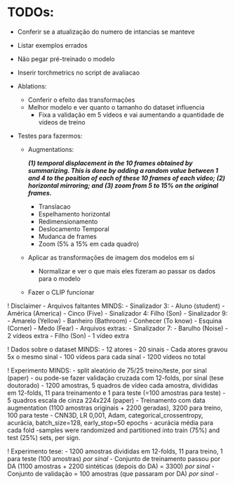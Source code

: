 # TODOs:
- Conferir se a atualização do numero de intancias se manteve
- Listar exemplos errados
- Não pegar pré-treinado o modelo
- Inserir torchmetrics no script de avaliacao
- Ablations:
    - Conferir o efeito das transformações
    - Melhor modelo e ver quanto o tamanho do dataset influencia
        - Fixa a validação em 5 vídeos e vai aumentando a quantidade de vídeos de treino


- Testes para fazermos: 
    - Augmentations:
        
        ***(1) temporal displacement in the 10 frames
        obtained by summarizing. This is done by adding a random
        value between 1 and 4 to the position of each of these 10
        frames of each video; (2) horizontal mirroring; and (3)
        zoom from 5 to 15% on the original frames.***
        
        - Translacao
        - Espelhamento horizontal
        - Redimensionamento
        - Deslocamento Temporal
        - Mudanca de frames
        - Zoom (5% a 15% em cada quadro)
        
    - Aplicar as transformações de imagem dos modelos em si
        - Normalizar e ver o que mais eles fizeram ao passar os dados para o modelo
    - Fazer o CLIP funcionar


! Disclaimer
    - Arquivos faltantes MINDS:
        - Sinalizador 3:
            - Aluno (student)
            - América (America)
            - Cinco (Five)
        - Sinalizador 4:
            Filho (Son)
        - Sinalizador 9:
            - Amarelo (Yellow)
            - Banheiro (Bathroom)
            - Conhecer (To know)
            - Esquina (Corner)
            - Medo (Fear)
    - Arquivos extras:
        - Sinalizador 7:
            - Barulho (Noise) - 2 vídeos extra
            - Filho (Son) - 1 vídeo extra

! Dados sobre o dataset MINDS:
    - 12 atores
    - 20 sinais
    - Cada atores gravou 5x o mesmo sinal
    - 100 vídeos para cada sinal
    - 1200 vídeos no total

! Experimento MINDS:
    - split aleatório de 75/25 treino/teste, por sinal (paper)
        - ou pode-se fazer validação cruzada com 12-folds, por sinal (tese doutorado)
        - 1200 amostras, 5 quadros de vídeo cada amostra, divididas em 12-folds, 11 para treinamento e 1 para teste (=100 amostras para teste)
    - 5 quadros escala de cinza 224x224 (paper)
    - Treinamento com data augmentation (1100 amostras originais + 2200 geradas), 3200 para treino, 100 para teste 
    - CNN3D, LR 0,001, Adam, categorical_crossentropy, acurácia, batch_size=128, early_stop=50 epochs
    - acurácia média para cada fold
    -samples were randomized and
    partitioned into train (75%) and test (25%) sets, per sign.

! Experimento tese:
    - 1200 amostras divididas em 12-folds, 11 para treino, 1 para teste (100 amostras) *por sinal*
    - Conjunto de treinamento passou por DA (1100 amostras + 2200 sintéticas (depois do DA) = 3300) *por sinal*
    - Conjunto de validação = 100 amostras (que passaram por DA) *por sinal*
    - 
    